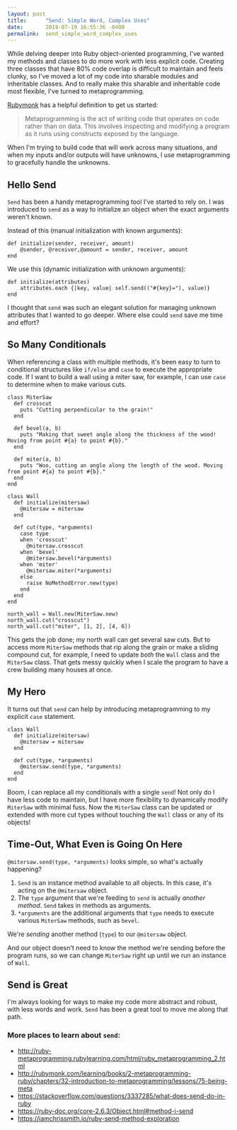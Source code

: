 ```yaml
---
layout: post
title:      "Send: Simple Word, Complex Uses"
date:       2019-07-19 16:55:36 -0400
permalink:  send_simple_word_complex_uses
---
```



While delving deeper into Ruby object-oriented programming, I've wanted my methods and classes to do more work with less explicit code. Creating three classes that have 80% code overlap is difficult to maintain and feels clunky, so I've moved a lot of my code into sharable modules and inheritable classes. And to really make this sharable and inheritable code most flexible, I've turned to metaprogramming. 

[Rubymonk](http://rubymonk.com/learning/books/2-metaprogramming-ruby/chapters/32-introduction-to-metaprogramming/lessons/75-being-meta) has a helpful definition to get us started:
> Metaprogramming is the act of writing code that operates on code rather than on data. This involves inspecting and modifying a program as it runs using constructs exposed by the language.

When I'm trying to build code that will work across many situations, and when my inputs and/or outputs will have unknowns, I use metaprogramming to gracefully handle the unknowns.

## Hello Send
`Send` has been a handy metaprogramming tool I've started to rely on. I was introduced to `send` as a way to initialize an object when the exact arguments weren't known. 

Instead of this (manual initialization with known arguments):
```
def initialize(sender, receiver, amount)
	@sender, @receiver,@amount = sender, receiver, amount
end
```

We use this (dynamic initialization with unknown arguments):
```
def initialize(attributes)
	attributes.each {|key, value| self.send(("#{key}="), value)}
end
```

I thought that `send` was such an elegant solution for managing unknown attributes that I wanted to go deeper. Where else could `send` save me time and effort?

## So Many Conditionals
When referencing a class with multiple methods, it's been easy to turn to conditional structures like `if/else` and `case` to execute the appropriate code. If I want to build a wall using a miter saw, for example, I can use `case` to determine when to make various cuts.

```
class MiterSaw
  def crosscut
    puts "Cutting perpendicular to the grain!"
  end
  
  def bevel(a, b)
    puts "Making that sweet angle along the thickness of the wood! Moving from point #{a} to point #{b}."
  end
  
  def miter(a, b)
    puts "Woo, cutting an angle along the length of the wood. Moving from point #{a} to point #{b}."
  end
end

class Wall
  def initialize(mitersaw)
    @mitersaw = mitersaw
  end
  
  def cut(type, *arguments)
    case type
    when 'crosscut'
      @mitersaw.crosscut
    when 'bevel'
      @mitersaw.bevel(*arguments)
    when 'miter'
      @mitersaw.miter(*arguments)
    else
      raise NoMethodError.new(type)
    end
  end
end

north_wall = Wall.new(MiterSaw.new)
north_wall.cut("crosscut")
north_wall.cut("miter", [1, 2], [4, 6])
```

This gets the job done; my north wall can get several saw cuts. But to access more `MiterSaw` methods that rip along the grain or make a sliding compound cut, for example, I need to update _both_ the `Wall` class and the `MiterSaw` class. That gets messy quickly when I scale the program to have a crew building many houses at once. 

## My Hero
It turns out that `send` can help by introducing metaprogramming to my explicit `case` statement.

```
class Wall
  def initialize(mitersaw)
    @mitersaw = mitersaw
  end
  
  def cut(type, *arguments)
    @mitersaw.send(type, *arguments)
  end
end
```

Boom, I can replace all my conditionals with a single `send`! Not only do I have less code to maintain, but I have more flexibility to dynamically modify `MiterSaw` with minimal fuss. Now the `MiterSaw` class can be updated or extended with more cut types without touching the `Wall` class or any of its objects!

## Time-Out, What Even is Going On Here
`@mitersaw.send(type, *arguments)` looks simple, so what's actually happening?

1. `Send` is an instance method available to all objects. In this case, it's acting on the `@mitersaw` object. 
2. The `type` argument that we're feeding to `send` is actually _another method_. `Send` takes in methods as arguments. 
3. `*arguments` are the additional arguments that `type` needs to execute various `MiterSaw` methods, such as `bevel`.

We're _sending_ another method (`type`) to our `@mitersaw` object. 

And our object doesn't need to know the method we're sending before the program runs, so we can change `MiterSaw` right up until we run an instance of `Wall`.

## Send is Great
I'm always looking for ways to make my code more abstract and robust, with less words and work. `Send` has been a great tool to move me along that path.


### More places to learn about `send`:
- http://ruby-metaprogramming.rubylearning.com/html/ruby_metaprogramming_2.html
- http://rubymonk.com/learning/books/2-metaprogramming-ruby/chapters/32-introduction-to-metaprogramming/lessons/75-being-meta
- https://stackoverflow.com/questions/3337285/what-does-send-do-in-ruby
- https://ruby-doc.org/core-2.6.3/Object.html#method-i-send
- https://iamchrissmith.io/ruby-send-method-exploration
